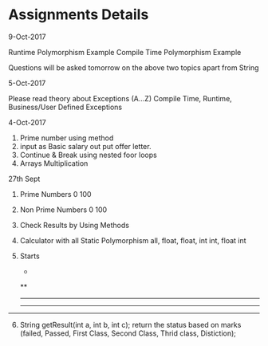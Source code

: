 # Assignments Details

9-Oct-2017

Runtime Polymorphism Example
Compile Time Polymorphism Example

Questions will be asked tomorrow on the above two topics apart from String


5-Oct-2017

Please read theory about Exceptions (A...Z)
Compile Time, Runtime, Business/User Defined Exceptions



4-Oct-2017

1. Prime number using method
2. input as Basic salary out put offer letter.
3. Continue & Break using nested foor loops
4. Arrays Multiplication 



27th Sept

1. Prime Numbers 0 100
2. Non Prime Numbers 0 100
3. Check Results by Using Methods
4. Calculator with all Static Polymorphism all, float, float, int int, float int
5. Starts
    
     *
    **
   * * *
   * * * *
  * * * * *
  
 6. String getResult(int a, int b, int c);
 	return the status based on marks (failed, Passed, First Class, Second Class, Thrid class, Distiction);
 
 

   



